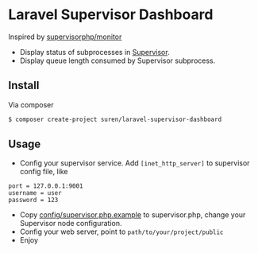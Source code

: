 # Laravel Supervisor Dashboard

Inspired by [supervisorphp/monitor](https://github.com/supervisorphp/monitor)

- Display status of subprocesses in [Supervisor](http://supervisord.org/).
- Display queue length consumed by Supervisor subprocess.

## Install

Via composer

``` bash
$ composer create-project suren/laravel-supervisor-dashboard
```

## Usage

- Config your supervisor service. Add `[inet_http_server]` to supervisor config file, like  
```
port = 127.0.0.1:9001
username = user
password = 123
```
- Copy [config/supervisor.php.example](config/supervisor.php.example) to supervisor.php, change your Supervisor node configuration. 
- Config your web server, point to `path/to/your/project/public`
- Enjoy